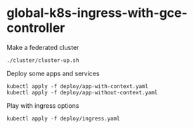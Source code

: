 # global-k8s-ingress-with-gce-controller

Make a federated cluster
```
./cluster/cluster-up.sh
```

Deploy some apps and services
```
kubectl apply -f deploy/app-with-context.yaml
kubectl apply -f deploy/app-without-context.yaml
```

Play with ingress options
```
kubectl apply -f deploy/ingress.yaml
```